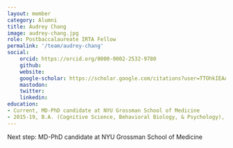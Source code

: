 ```yaml
---
layout: member
category: Alumni
title: Audrey Chang
image: audrey-chang.jpg
role: Postbaccalaureate IRTA Fellow
permalink: '/team/audrey-chang'
social:
    orcid: https://orcid.org/0000-0002-2532-9780
    github: 
    website: 
    google-scholar: https://scholar.google.com/citations?user=TTOhkIEAAAAJ
    mastodon:
    twitter: 
    linkedin: 
education:
- Current, MD-PhD candidate at NYU Grossman School of Medicine
- 2015-19, B.A. (Cognitive Science, Behavioral Biology, & Psychology), Johns Hopkins University
---
```

Next step: MD-PhD candidate at NYU Grossman School of Medicine
